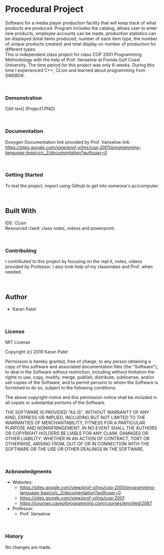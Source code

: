 # Procedural Project 

Software for a media player production facility that will keep track of what products are produced. Program includes the catalog, allows user to enter new products, employee accounts can be made, production statistics can be displayed (total items produced, number of each item type, the number of unique products created) and total display on number of production for different types. <br/>
This is independent class project for class COP 2001 Programming Methodology with the help of Prof. Vanselow at Florida Gulf Coast University. The time period for this project was only 6-weeks. 
During this time I experienced C++, CLion and learned about programming from SWEBOK.  

<br/>

### Demonstration 

![Alt text] (Project1.PNG)

<br/>

### Documentation 
Doxygen Documentation link provided by Prof. Vanselow 
_link: https://sites.google.com/view/prof-v/lms/cop-2001/programming-language-basics/c_2/documentation?authuser=0_

<br/>

### Getting Started
To test the project, import using Github to get into someone's pc/computer. 

<br/>

## Built With
IDE: CLion <br/>
Resourced Used: class notes, videos and powerpoint. 

<br/>

### Contributing
I contributed to this project by focusing on the repl.it, notes, videos provided by Professor. I also took help of my classmates and Prof. when needed. 

<br/>

## Author
- Karan Patel

<br/>

### License
MIT License

Copyright (c) 2019 Karan Patel

Permission is hereby granted, free of charge, to any person obtaining a copy of this software and associated documentation files (the "Software"), to deal in the Software without restriction, including without limitation the rights to use, copy, modify, merge, publish, distribute, sublicense, and/or sell copies of the Software, and to permit persons to whom the Software is furnished to do so, subject to the following conditions:

The above copyright notice and this permission notice shall be included in all copies or substantial portions of the Software.

THE SOFTWARE IS PROVIDED "AS IS", WITHOUT WARRANTY OF ANY KIND, EXPRESS OR IMPLIED, INCLUDING BUT NOT LIMITED TO THE WARRANTIES OF MERCHANTABILITY, FITNESS FOR A PARTICULAR PURPOSE AND NONINFRINGEMENT. IN NO EVENT SHALL THE AUTHORS OR COPYRIGHT HOLDERS BE LIABLE FOR ANY CLAIM, DAMAGES OR OTHER LIABILITY, WHETHER IN AN ACTION OF CONTRACT, TORT OR OTHERWISE, ARISING FROM, OUT OF OR IN CONNECTION WITH THE SOFTWARE OR THE USE OR OTHER DEALINGS IN THE SOFTWARE.

<br/>

### Acknowledgments
- Websites: 
  - https://sites.google.com/view/prof-v/lms/cop-2001/programming-language-basics/c_2/documentation?authuser=0 <br/>
  - https://sites.google.com/view/prof-v/lms/cop-2001<br/>
  - https://courses.caveofprogramming.com/courses/enrolled/2087<br/>
- Professor: 
  - Prof. Vanselow
  
<br/>
  
### History
No changes are made.


  

